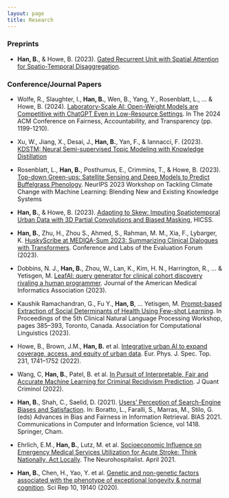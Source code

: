 ```yaml
---
layout: page
title: Research
---
```


### Preprints

- **Han, B.**, & Howe, B. (2023). [Gated Recurrent Unit with Spatial Attention for Spatio-Temporal Disaggregation](https://arxiv.org/pdf/2306.07292.pdf). 


### Conference/Journal Papers

- Wolfe, R., Slaughter, I., **Han, B.**, Wen, B., Yang, Y., Rosenblatt, L., ... & Howe, B. (2024). [Laboratory-Scale AI: Open-Weight Models are Competitive with ChatGPT Even in Low-Resource Settings](https://dl.acm.org/doi/pdf/10.1145/3630106.3658966). In The 2024 ACM Conference on Fairness, Accountability, and Transparency (pp. 1199-1210).

- Xu, W., Jiang, X., Desai, J., **Han, B.**, Yan, F., & Iannacci, F. (2023). [KDSTM: Neural Semi-supervised Topic Modeling with Knowledge Distillation](https://arxiv.org/pdf/2307.01878)

- Rosenblatt, L., **Han, B.**, Posthumus, E., Crimmins, T., & Howe, B. (2023). [Top-down Green-ups: Satellite Sensing and Deep Models to Predict Buffelgrass Phenology](https://arxiv.org/abs/2310.00740). NeurIPS 2023 Workshop on Tackling Climate Change with Machine Learning: Blending New and Existing Knowledge Systems

- **Han, B.**, & Howe, B. (2023). [Adapting to Skew: Imputing Spatiotemporal Urban Data with 3D Partial Convolutions and Biased Masking](https://scholarspace.manoa.hawaii.edu/items/2087e85a-f95b-49af-b9a0-8302494a6e55), HICSS.

- **Han, B.**, Zhu, H., Zhou S., Ahmed, S., Rahman, M. M., Xia, F., Lybarger, K. [HuskyScribe at MEDIQA-Sum 2023: Summarizing
Clinical Dialogues with Transformers](https://www.dei.unipd.it/~faggioli/temp/CLEF2023-proceedings/paper-124.pdf). Conference and Labs of the Evaluation Forum (2023).

- Dobbins, N. J., **Han, B.**, Zhou, W., Lan, K., Kim, H. N., Harrington, R., ... & Yetisgen, M. [LeafAI: query generator for clinical cohort discovery rivaling a human programmer](https://doi.org/10.1093/jamia/ocad149). Journal of the American Medical Informatics Association (2023).

- Kaushik Ramachandran, G., Fu Y., **Han, B**, ... Yetisgen, M. [Prompt-based Extraction of Social Determinants of Health Using Few-shot Learning](https://aclanthology.org/2023.clinicalnlp-1.41/). In Proceedings of the 5th Clinical Natural Language Processing Workshop, pages 385–393, Toronto, Canada. Association for Computational Linguistics (2023). 

- Howe, B., Brown, J.M., **Han, B.** et al. [Integrative urban AI to expand coverage, access, and equity of urban data](https://link.springer.com/article/10.1140/epjs/s11734-022-00475-z#citeas). Eur. Phys. J. Spec. Top. 231, 1741–1752 (2022).

- Wang, C, **Han, B.**, Patel, B. et al. [In Pursuit of Interpretable, Fair and Accurate Machine Learning for Criminal Recidivism Prediction](https://link.springer.com/article/10.1007/s10940-022-09545-w). J Quant Criminol (2022).

- **Han, B.**, Shah, C., Saelid, D. (2021). [Users’ Perception of Search-Engine Biases and Satisfaction](https://doi.org/10.1007/978-3-030-78818-6_3). In: Boratto, L., Faralli, S., Marras, M., Stilo, G. (eds) Advances in Bias and Fairness in Information Retrieval. BIAS 2021. Communications in Computer and Information Science, vol 1418. Springer, Cham. 

- Ehrlich, E.M., **Han, B.**, Lutz, M. et al. [Socioeconomic Influence on Emergency Medical Services Utilization for Acute Stroke: Think Nationally, Act Locally](https://journals.sagepub.com/doi/abs/10.1177/19418744211010049). The Neurohospitalist. April 2021.

- **Han, B.**, Chen, H., Yao, Y. et al. [Genetic and non-genetic factors associated with the phenotype of exceptional longevity & normal cognition](https://www.nature.com/articles/s41598-020-75446-2). Sci Rep 10, 19140 (2020).
